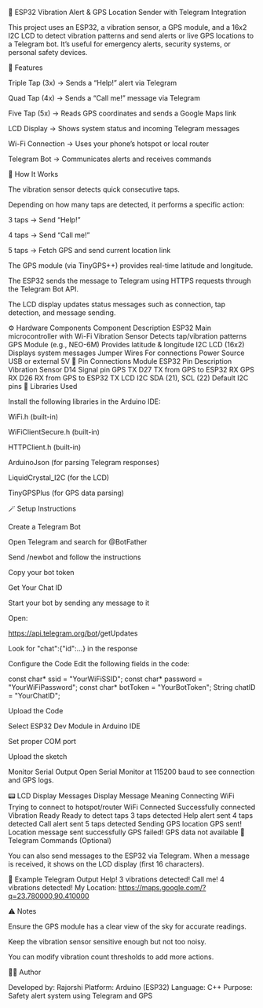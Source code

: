 🚨 ESP32 Vibration Alert & GPS Location Sender with Telegram Integration

This project uses an ESP32, a vibration sensor, a GPS module, and a 16x2 I2C LCD to detect vibration patterns and send alerts or live GPS locations to a Telegram bot. It’s useful for emergency alerts, security systems, or personal safety devices.

📱 Features

Triple Tap (3x) → Sends a “Help!” alert via Telegram

Quad Tap (4x) → Sends a “Call me!” message via Telegram

Five Tap (5x) → Reads GPS coordinates and sends a Google Maps link

LCD Display → Shows system status and incoming Telegram messages

Wi-Fi Connection → Uses your phone’s hotspot or local router

Telegram Bot → Communicates alerts and receives commands

🧠 How It Works

The vibration sensor detects quick consecutive taps.

Depending on how many taps are detected, it performs a specific action:

3 taps → Send “Help!”

4 taps → Send “Call me!”

5 taps → Fetch GPS and send current location link

The GPS module (via TinyGPS++) provides real-time latitude and longitude.

The ESP32 sends the message to Telegram using HTTPS requests through the Telegram Bot API.

The LCD display updates status messages such as connection, tap detection, and message sending.

⚙️ Hardware Components
Component	Description
ESP32	Main microcontroller with Wi-Fi
Vibration Sensor	Detects tap/vibration patterns
GPS Module (e.g., NEO-6M)	Provides latitude & longitude
I2C LCD (16x2)	Displays system messages
Jumper Wires	For connections
Power Source	USB or external 5V
🔌 Pin Connections
Module	ESP32 Pin	Description
Vibration Sensor	D14	Signal pin
GPS TX	D27	TX from GPS to ESP32 RX
GPS RX	D26	RX from GPS to ESP32 TX
LCD I2C	SDA (21), SCL (22)	Default I2C pins
🧩 Libraries Used

Install the following libraries in the Arduino IDE:

WiFi.h (built-in)

WiFiClientSecure.h (built-in)

HTTPClient.h (built-in)

ArduinoJson (for parsing Telegram responses)

LiquidCrystal_I2C (for the LCD)

TinyGPSPlus (for GPS data parsing)

🪄 Setup Instructions

Create a Telegram Bot

Open Telegram and search for @BotFather

Send /newbot and follow the instructions

Copy your bot token

Get Your Chat ID

Start your bot by sending any message to it

Open:

https://api.telegram.org/bot<YourBotToken>/getUpdates


Look for "chat":{"id":...} in the response

Configure the Code
Edit the following fields in the code:

const char* ssid = "YourWiFiSSID";
const char* password = "YourWiFiPassword";
const char* botToken = "YourBotToken";
String chatID = "YourChatID";


Upload the Code

Select ESP32 Dev Module in Arduino IDE

Set proper COM port

Upload the sketch

Monitor Serial Output
Open Serial Monitor at 115200 baud to see connection and GPS logs.

📟 LCD Display Messages
Display Message	Meaning
Connecting WiFi	Trying to connect to hotspot/router
WiFi Connected	Successfully connected
Vibration Ready	Ready to detect taps
3 taps detected	Help alert sent
4 taps detected	Call alert sent
5 taps detected	Sending GPS location
GPS sent!	Location message sent successfully
GPS failed!	GPS data not available
📡 Telegram Commands (Optional)

You can also send messages to the ESP32 via Telegram.
When a message is received, it shows on the LCD display (first 16 characters).

🧭 Example Telegram Output
Help! 3 vibrations detected!
Call me! 4 vibrations detected!
My Location: https://maps.google.com/?q=23.780000,90.410000

⚠️ Notes

Ensure the GPS module has a clear view of the sky for accurate readings.

Keep the vibration sensor sensitive enough but not too noisy.

You can modify vibration count thresholds to add more actions.

🧑‍💻 Author

Developed by: Rajorshi
Platform: Arduino (ESP32)
Language: C++
Purpose: Safety alert system using Telegram and GPS
